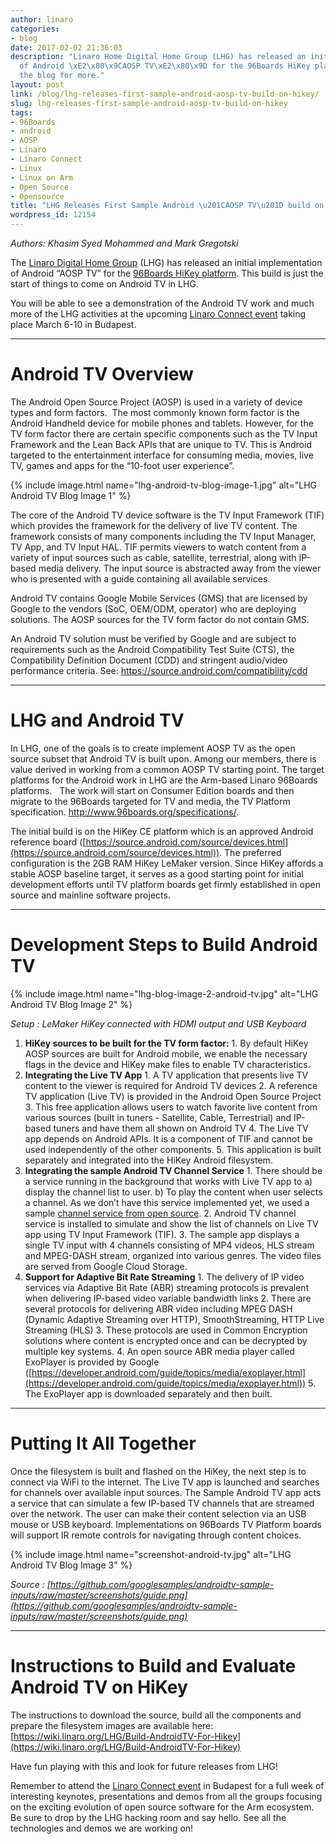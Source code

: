 ```yaml
---
author: linaro
categories:
- blog
date: 2017-02-02 21:36:03
description: "Linaro Home Digital Home Group (LHG) has released an initial implementation
  of Android \xE2\x80\x9CAOSP TV\xE2\x80\x9D for the 96Boards HiKey platform. See
  the blog for more."
layout: post
link: /blog/lhg-releases-first-sample-android-aosp-tv-build-on-hikey/
slug: lhg-releases-first-sample-android-aosp-tv-build-on-hikey
tags:
- 96Boards
- android
- AOSP
- Linaro
- Linaro Connect
- Linux
- Linux on Arm
- Open Source
- Opensource
title: "LHG Releases First Sample Android \u201CAOSP TV\u201D build on HiKey"
wordpress_id: 12154
---
```


_Authors: Khasim Syed Mohammed and Mark Gregotski_

The [Linaro Digital Home Group](/engineering/groups/) (LHG) has released an initial implementation of Android “AOSP TV” for the [96Boards HiKey platform](http://www.96boards.org/product/hikey/). This build is just the start of things to come on Android TV in LHG. 

You will be able to see a demonstration of the Android TV work and much more of the LHG activities at the upcoming [Linaro Connect event](https://connect.linaro.org/) taking place March 6-10 in Budapest.

* * *

# Android TV Overview


The Android Open Source Project (AOSP) is used in a variety of device types and form factors.  The most commonly known form factor is the Android Handheld device for mobile phones and tablets. However, for the TV form factor there are certain specific components such as the TV Input Framework and the Lean Back APIs that are unique to TV. This is Android targeted to the entertainment interface for consuming media, movies, live TV, games and apps for the “10-foot user experience”.

{% include image.html name="lhg-android-tv-blog-image-1.jpg" alt="LHG Android TV Blog Image 1" %}

The core of the Android TV device software is the TV Input Framework (TIF) which provides the framework for the delivery of live TV content. The framework consists of many components including the TV Input Manager, TV App, and TV Input HAL. TIF permits viewers to watch content from a variety of input sources such as cable, satellite, terrestrial, along with IP-based media delivery. The input source is abstracted away from the viewer who is presented with a guide containing all available services.

Android TV contains Google Mobile Services (GMS) that are licensed by Google to the vendors (SoC, OEM/ODM, operator) who are deploying solutions. The AOSP sources for the TV form factor do not contain GMS.

An Android TV solution must be verified by Google and are subject to requirements such as the Android Compatibility Test Suite (CTS), the Compatibility Definition Document (CDD) and stringent audio/video performance criteria. See: [https://source.android.com/compatibility/cdd
](https://source.android.com/compatibility/cdd)



* * *





# LHG and Android TV


In LHG, one of the goals is to create implement AOSP TV as the open source subset that Android TV is built upon. Among our members, there is value derived in working from a common AOSP TV starting point. The target platforms for the Android work in LHG are the Arm-based Linaro 96Boards platforms.   The work will start on Consumer Edition boards and then migrate to the 96Boards targeted for TV and media, the TV Platform specification. http://www.96boards.org/specifications/.

The initial build is on the HiKey CE platform which is an approved Android reference board ([https://source.android.com/source/devices.html](https://source.android.com/source/devices.html)). The preferred configuration is the 2GB RAM HiKey LeMaker version. Since HiKey affords a stable AOSP baseline target, it serves as a good starting point for initial development efforts until TV platform boards get firmly established in open source and mainline software projects.


* * *


# Development Steps to Build Android TV


{% include image.html name="lhg-blog-image-2-android-tv.jpg" alt="LHG Android TV Blog Image 2" %}


_Setup : LeMaker HiKey connected with HDMI output and USB Keyboard_

  1. **HiKey sources to be built for the TV form factor:**
    1. By default HiKey AOSP sources are built for Android mobile, we enable the necessary flags in the device and HiKey make files to enable TV characteristics.
  2. **Integrating the Live TV App**
    1. A TV application that presents live TV content to the viewer is required for Android TV devices
    2. A reference TV application (Live TV) is provided in the Android Open Source Project
    3. This free application allows users to watch favorite live content from various sources (built in tuners - Satellite, Cable, Terrestrial) and IP-based tuners and have them all shown on Android TV
    4. The Live TV app depends on Android APIs. It is a component of TIF and cannot be used independently of the other components.
    5. This application is built separately and integrated into the HiKey Android filesystem.
  3. **Integrating the sample Android TV Channel Service**
    1. There should be a service running in the background that works with Live TV app to a) display the channel list to user. b) To play the content when user selects a channel. As we don’t have this service implemented yet, we used a sample [channel service from open source](https://github.com/googlesamples/androidtv-sample-inputs).
    2. Android TV channel service is installed to simulate and show the list of channels on Live TV app using TV Input Framework (TIF). 
    3. The sample app displays a single TV input with 4 channels consisting of MP4 videos, HLS stream and MPEG-DASH stream, organized into various genres. The video files are served from Google Cloud Storage.
  4. **Support for Adaptive Bit Rate Streaming**
    1. The delivery of IP video services via Adaptive Bit Rate (ABR) streaming protocols is prevalent when delivering IP-based video variable bandwidth links
    2. There are several protocols for delivering ABR video including MPEG DASH (Dynamic Adaptive Streaming over HTTP), SmoothStreaming, HTTP Live Streaming (HLS)
    3. These protocols are used in Common Encryption solutions where content is encrypted once and can be decrypted by multiple key systems.
    4. An open source ABR media player called ExoPlayer is provided by Google ([https://developer.android.com/guide/topics/media/exoplayer.html](https://developer.android.com/guide/topics/media/exoplayer.html))
    5. The ExoPlayer app is downloaded separately and then built.


* * *

# Putting It All Together


Once the filesystem is built and flashed on the HiKey, the next step is to connect via WiFi to the internet. The Live TV app is launched and searches for channels over available input sources. The Sample Android TV app acts a service that can simulate a few IP-based TV channels that are streamed over the network. The user can make their content selection via an USB mouse or USB keyboard. Implementations on 96Boards TV Platform boards will support IR remote controls for navigating through content choices.

{% include image.html name="screenshot-android-tv.jpg" alt="LHG Android TV Blog Image 3" %}


_Source : [https://github.com/googlesamples/androidtv-sample-inputs/raw/master/screenshots/guide.png](https://github.com/googlesamples/androidtv-sample-inputs/raw/master/screenshots/guide.png)_

* * *





# Instructions to Build and Evaluate Android TV on HiKey




The instructions to download the source, build all the components and prepare the filesystem images are available here: [https://wiki.linaro.org/LHG/Build-AndroidTV-For-Hikey](https://wiki.linaro.org/LHG/Build-AndroidTV-For-Hikey)




Have fun playing with this and look for future releases from LHG!




Remember to attend the [Linaro Connect event](https://connect.linaro.org/) in Budapest for a full week of interesting keynotes, presentations and demos from all the groups focusing on the exciting evolution of open source software for the Arm ecosystem. Be sure to drop by the LHG hacking room and say hello. See all the technologies and demos we are working on!